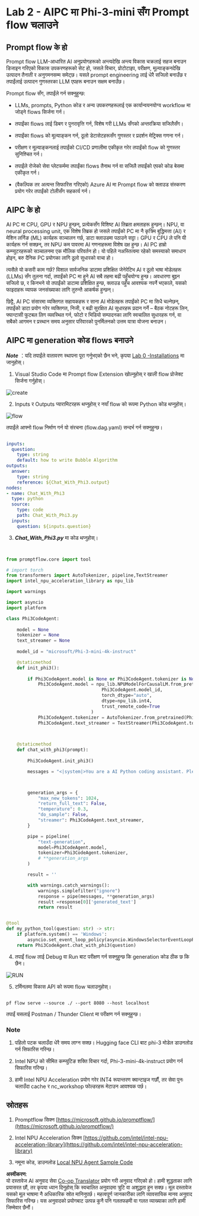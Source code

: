 <!--
CO_OP_TRANSLATOR_METADATA:
{
  "original_hash": "bc29f7fe7fc16bed6932733eac8c81b8",
  "translation_date": "2025-07-17T03:56:51+00:00",
  "source_file": "md/02.Application/02.Code/Phi3/VSCodeExt/HOL/AIPC/02.PromptflowWithNPU.md",
  "language_code": "ne"
}
-->
# **Lab 2 - AIPC मा Phi-3-mini सँग Prompt flow चलाउने**

## **Prompt flow के हो**

Prompt flow LLM-आधारित AI अनुप्रयोगहरूको अन्त्यदेखि अन्त्य विकास चक्रलाई सहज बनाउन डिजाइन गरिएको विकास उपकरणहरूको सेट हो, जसले विचार, प्रोटोटाइप, परीक्षण, मूल्याङ्कनदेखि उत्पादन तैनाती र अनुगमनसम्म समेट्छ। यसले prompt engineering लाई धेरै सजिलो बनाउँछ र तपाईंलाई उत्पादन गुणस्तरका LLM एपहरू बनाउन सक्षम बनाउँछ।

Prompt flow सँग, तपाईंले गर्न सक्नुहुन्छ:

- LLMs, prompts, Python कोड र अन्य उपकरणहरूलाई एक कार्यान्वयनयोग्य workflow मा जोड्ने flows सिर्जना गर्न।

- तपाईंका flows लाई डिबग र पुनरावृत्ति गर्न, विशेष गरी LLMs सँगको अन्तरक्रिया सजिलैसँग।

- तपाईंका flows को मूल्याङ्कन गर्न, ठूलो डेटासेटहरूसँग गुणस्तर र प्रदर्शन मेट्रिक्स गणना गर्न।

- परीक्षण र मूल्याङ्कनलाई तपाईंको CI/CD प्रणालीमा एकीकृत गरेर तपाईंको flow को गुणस्तर सुनिश्चित गर्न।

- तपाईंले रोजेको सेवा प्लेटफर्ममा तपाईंका flows तैनाथ गर्न वा सजिलै तपाईंको एपको कोड बेसमा एकीकृत गर्न।

- (वैकल्पिक तर अत्यन्त सिफारिस गरिएको) Azure AI मा Prompt flow को क्लाउड संस्करण प्रयोग गरेर तपाईंको टोलीसँग सहकार्य गर्न।

## **AIPC के हो**

AI PC मा CPU, GPU र NPU हुन्छन्, प्रत्येकसँग विशिष्ट AI तिब्रता क्षमताहरू हुन्छन्। NPU, वा neural processing unit, एक विशेष तिब्रक हो जसले तपाईंको PC मा नै कृत्रिम बुद्धिमत्ता (AI) र मेशिन लर्निङ (ML) कार्यहरू सञ्चालन गर्छ, डाटा क्लाउडमा पठाउने सट्टा। GPU र CPU ले पनि यी कार्यहरू गर्न सक्छन्, तर NPU कम पावरमा AI गणनाहरूमा विशेष दक्ष हुन्छ। AI PC हाम्रो कम्प्युटरहरूको सञ्चालनमा एक मौलिक परिवर्तन हो। यो पहिले नअस्तित्वमा रहेको समस्याको समाधान होइन, बरु दैनिक PC प्रयोगका लागि ठूलो सुधारको वाचा हो।

त्यसैले यो कसरी काम गर्छ? विशाल सार्वजनिक डाटामा प्रशिक्षित जेनेरेटिभ AI र ठूलो भाषा मोडेलहरू (LLMs) सँग तुलना गर्दा, तपाईंको PC मा हुने AI सबै तहमा बढी पहुँचयोग्य हुन्छ। अवधारणा बुझ्न सजिलो छ, र किनभने यो तपाईंको डाटामा प्रशिक्षित हुन्छ, क्लाउड पहुँच आवश्यक नपर्ने भएकाले, यसको फाइदाहरू व्यापक जनसंख्याका लागि तुरुन्तै आकर्षक हुन्छन्।

छिट्टै, AI PC संसारमा व्यक्तिगत सहायकहरू र साना AI मोडेलहरू तपाईंको PC मा सिधै चल्नेछन्, तपाईंको डाटा प्रयोग गरेर व्यक्तिगत, निजी, र बढी सुरक्षित AI सुधारहरू प्रदान गर्ने – बैठक नोटहरू लिन, फ्यान्टासी फुटबल लिग व्यवस्थित गर्न, फोटो र भिडियो सम्पादनका लागि स्वचालित सुधारहरू गर्न, वा सबैको आगमन र प्रस्थान समय अनुसार परिवारको पुनर्मिलनको उत्तम यात्रा योजना बनाउन।

## **AIPC मा generation कोड flows बनाउने**

***Note*** ：यदि तपाईंले वातावरण स्थापना पूरा गर्नुभएको छैन भने, कृपया [Lab 0 -Installations](./01.Installations.md) मा जानुहोस्।

1. Visual Studio Code मा Prompt flow Extension खोल्नुहोस् र खाली flow प्रोजेक्ट सिर्जना गर्नुहोस्।

![create](../../../../../../../../../translated_images/pf_create.bde888dc83502eba082a058175bbf1eee6791219795393a386b06fd3043ec54d.ne.png)

2. Inputs र Outputs प्यारामिटरहरू थप्नुहोस् र नयाँ flow को रूपमा Python कोड थप्नुहोस्।

![flow](../../../../../../../../../translated_images/pf_flow.520824c0969f2a94f17e947f86bdc4b4c6c88a2efa394fe3bcfb58c0dbc578a7.ne.png)

तपाईंले आफ्नो flow निर्माण गर्न यो संरचना (flow.dag.yaml) सन्दर्भ गर्न सक्नुहुन्छ।

```yaml

inputs:
  question:
    type: string
    default: how to write Bubble Algorithm
outputs:
  answer:
    type: string
    reference: ${Chat_With_Phi3.output}
nodes:
- name: Chat_With_Phi3
  type: python
  source:
    type: code
    path: Chat_With_Phi3.py
  inputs:
    question: ${inputs.question}


```

3. ***Chat_With_Phi3.py*** मा कोड थप्नुहोस्।

```python


from promptflow.core import tool

# import torch
from transformers import AutoTokenizer, pipeline,TextStreamer
import intel_npu_acceleration_library as npu_lib

import warnings

import asyncio
import platform

class Phi3CodeAgent:
    
    model = None
    tokenizer = None
    text_streamer = None
    
    model_id = "microsoft/Phi-3-mini-4k-instruct"

    @staticmethod
    def init_phi3():
        
        if Phi3CodeAgent.model is None or Phi3CodeAgent.tokenizer is None or Phi3CodeAgent.text_streamer is None:
            Phi3CodeAgent.model = npu_lib.NPUModelForCausalLM.from_pretrained(
                                    Phi3CodeAgent.model_id,
                                    torch_dtype="auto",
                                    dtype=npu_lib.int4,
                                    trust_remote_code=True
                                )
            Phi3CodeAgent.tokenizer = AutoTokenizer.from_pretrained(Phi3CodeAgent.model_id)
            Phi3CodeAgent.text_streamer = TextStreamer(Phi3CodeAgent.tokenizer, skip_prompt=True)

    

    @staticmethod
    def chat_with_phi3(prompt):
        
        Phi3CodeAgent.init_phi3()

        messages = "<|system|>You are a AI Python coding assistant. Please help me to generate code in Python.The answer only genertated Python code, but any comments and instructions do not need to be generated<|end|><|user|>" + prompt +"<|end|><|assistant|>"



        generation_args = {
            "max_new_tokens": 1024,
            "return_full_text": False,
            "temperature": 0.3,
            "do_sample": False,
            "streamer": Phi3CodeAgent.text_streamer,
        }

        pipe = pipeline(
            "text-generation",
            model=Phi3CodeAgent.model,
            tokenizer=Phi3CodeAgent.tokenizer,
            # **generation_args
        )

        result = ''

        with warnings.catch_warnings():
            warnings.simplefilter("ignore")
            response = pipe(messages, **generation_args)
            result =response[0]['generated_text']
            return result


@tool
def my_python_tool(question: str) -> str:
    if platform.system() == 'Windows':
        asyncio.set_event_loop_policy(asyncio.WindowsSelectorEventLoopPolicy())
    return Phi3CodeAgent.chat_with_phi3(question)


```

4. तपाईं flow लाई Debug वा Run बाट परीक्षण गर्न सक्नुहुन्छ कि generation कोड ठीक छ कि छैन।

![RUN](../../../../../../../../../translated_images/pf_run.4239e8a0b420a58284edf6ee1471c1697c345670313c8e7beac0edaee15b9a9d.ne.png)

5. टर्मिनलमा विकास API को रूपमा flow चलाउनुहोस्।

```

pf flow serve --source ./ --port 8080 --host localhost   

```

तपाईं यसलाई Postman / Thunder Client मा परीक्षण गर्न सक्नुहुन्छ।

### **Note**

1. पहिलो पटक चलाउँदा धेरै समय लाग्न सक्छ। Hugging face CLI बाट phi-3 मोडेल डाउनलोड गर्न सिफारिस गरिन्छ।

2. Intel NPU को सीमित कम्प्युटिङ शक्ति विचार गर्दा, Phi-3-mini-4k-instruct प्रयोग गर्न सिफारिस गरिन्छ।

3. हामी Intel NPU Acceleration प्रयोग गरेर INT4 रूपान्तरण क्वान्टाइज गर्छौं, तर सेवा पुनः चलाउँदा cache र nc_workshop फोल्डरहरू मेटाउन आवश्यक पर्छ।

## **स्रोतहरू**

1. Promptflow सिक्न [https://microsoft.github.io/promptflow/](https://microsoft.github.io/promptflow/)

2. Intel NPU Acceleration सिक्न [https://github.com/intel/intel-npu-acceleration-library](https://github.com/intel/intel-npu-acceleration-library)

3. नमूना कोड, डाउनलोड [Local NPU Agent Sample Code](../../../../../../../../../code/07.Lab/01/AIPC)

**अस्वीकरण**:  
यो दस्तावेज AI अनुवाद सेवा [Co-op Translator](https://github.com/Azure/co-op-translator) प्रयोग गरी अनुवाद गरिएको हो। हामी शुद्धताका लागि प्रयासरत छौं, तर कृपया ध्यान दिनुहोस् कि स्वचालित अनुवादमा त्रुटि वा अशुद्धता हुन सक्छ। मूल दस्तावेज यसको मूल भाषामा नै अधिकारिक स्रोत मानिनुपर्छ। महत्वपूर्ण जानकारीका लागि व्यावसायिक मानव अनुवाद सिफारिस गरिन्छ। यस अनुवादको प्रयोगबाट उत्पन्न कुनै पनि गलतफहमी वा गलत व्याख्याका लागि हामी जिम्मेवार छैनौं।